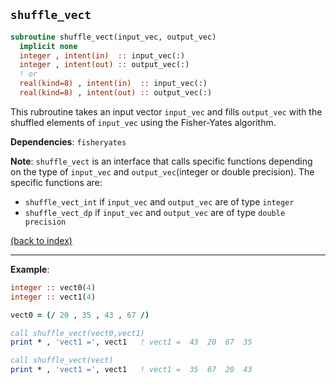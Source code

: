
## ```shuffle_vect```

```fortran
subroutine shuffle_vect(input_vec, output_vec)
  implicit none
  integer , intent(in)  :: input_vec(:)
  integer , intent(out) :: output_vec(:)
  ! or 
  real(kind=8) , intent(in)  :: input_vec(:)
  real(kind=8) , intent(out) :: output_vec(:)
```

This rubroutine takes an input vector ```input_vec``` and fills ```output_vec``` with the shuffled elements of ```input_vec``` using the Fisher-Yates algorithm.

**Dependencies**: ```fisheryates```

**Note**: ```shuffle_vect``` is an interface that calls specific functions depending on the type of ```input_vec``` and ```output_vec```(integer or double precision). The specific functions are:
- ```shuffle_vect_int``` if ```input_vec``` and ```output_vec``` are of type ```integer```
- ```shuffle_vect_dp``` if ```input_vec``` and ```output_vec``` are of type ```double precision```

[(back to index)](../index.md)

---

**Example**:

```fortran
integer :: vect0(4)
integer :: vect1(4)

vect0 = (/ 20 , 35 , 43 , 67 /)

call shuffle_vect(vect0,vect1)
print * , 'vect1 =', vect1   ! vect1 =  43  20  67  35

call shuffle_vect(vect)
print * , 'vect1 =', vect1   ! vect1 =  35  67  20  43
```